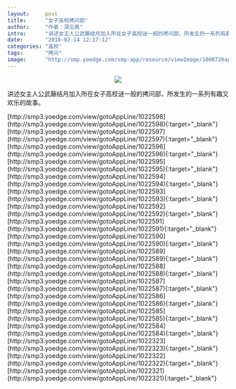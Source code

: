 ```yaml
---
layout:     post
title:      "女子高校拷问部"
author:     "作者：深见真"
intro:      "讲述女主人公武藤结月加入所在女子高校谜一般的拷问部，所发生的一系列有趣又欢乐的故事。"
date:       "2018-02-14 12:17:12"
categories: "高校"
tags:       "拷问"
image:      "http://smp.yoedge.com/smp-app/resource/viewImage/1000720appline.png"
---
```

<div style="text-align: center">
<p><img src="http://smp.yoedge.com/smp-app/resource/viewImage/1000720appline.png"/></p>
</div>
<p class="post-meta">
<span>讲述女主人公武藤结月加入所在女子高校谜一般的拷问部，所发生的一系列有趣又欢乐的故事。</span>
</p>
[http://smp3.yoedge.com/view/gotoAppLine/1022598](http://smp3.yoedge.com/view/gotoAppLine/1022598){:target="_blank"}
[http://smp3.yoedge.com/view/gotoAppLine/1022597](http://smp3.yoedge.com/view/gotoAppLine/1022597){:target="_blank"}
[http://smp3.yoedge.com/view/gotoAppLine/1022596](http://smp3.yoedge.com/view/gotoAppLine/1022596){:target="_blank"}
[http://smp3.yoedge.com/view/gotoAppLine/1022595](http://smp3.yoedge.com/view/gotoAppLine/1022595){:target="_blank"}
[http://smp3.yoedge.com/view/gotoAppLine/1022594](http://smp3.yoedge.com/view/gotoAppLine/1022594){:target="_blank"}
[http://smp3.yoedge.com/view/gotoAppLine/1022593](http://smp3.yoedge.com/view/gotoAppLine/1022593){:target="_blank"}
[http://smp3.yoedge.com/view/gotoAppLine/1022592](http://smp3.yoedge.com/view/gotoAppLine/1022592){:target="_blank"}
[http://smp3.yoedge.com/view/gotoAppLine/1022591](http://smp3.yoedge.com/view/gotoAppLine/1022591){:target="_blank"}
[http://smp3.yoedge.com/view/gotoAppLine/1022590](http://smp3.yoedge.com/view/gotoAppLine/1022590){:target="_blank"}
[http://smp3.yoedge.com/view/gotoAppLine/1022589](http://smp3.yoedge.com/view/gotoAppLine/1022589){:target="_blank"}
[http://smp3.yoedge.com/view/gotoAppLine/1022588](http://smp3.yoedge.com/view/gotoAppLine/1022588){:target="_blank"}
[http://smp3.yoedge.com/view/gotoAppLine/1022587](http://smp3.yoedge.com/view/gotoAppLine/1022587){:target="_blank"}
[http://smp3.yoedge.com/view/gotoAppLine/1022586](http://smp3.yoedge.com/view/gotoAppLine/1022586){:target="_blank"}
[http://smp3.yoedge.com/view/gotoAppLine/1022585](http://smp3.yoedge.com/view/gotoAppLine/1022585){:target="_blank"}
[http://smp3.yoedge.com/view/gotoAppLine/1022584](http://smp3.yoedge.com/view/gotoAppLine/1022584){:target="_blank"}
[http://smp3.yoedge.com/view/gotoAppLine/1022323](http://smp3.yoedge.com/view/gotoAppLine/1022323){:target="_blank"}
[http://smp3.yoedge.com/view/gotoAppLine/1022322](http://smp3.yoedge.com/view/gotoAppLine/1022322){:target="_blank"}
[http://smp3.yoedge.com/view/gotoAppLine/1022321](http://smp3.yoedge.com/view/gotoAppLine/1022321){:target="_blank"}


